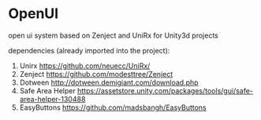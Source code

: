 # OpenUI
open ui system based on Zenject and UniRx for Unity3d projects

dependencies (already imported into the project):
1. Unirx https://github.com/neuecc/UniRx/
2. Zenject https://github.com/modesttree/Zenject
3. Dotween http://dotween.demigiant.com/download.php
4. Safe Area Helper https://assetstore.unity.com/packages/tools/gui/safe-area-helper-130488
5. EasyButtons https://github.com/madsbangh/EasyButtons
